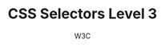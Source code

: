 ---
title: CSS Selectors Level 3
link: http://www.w3.org/TR/css3-selectors/#selectors
author: W3C
---